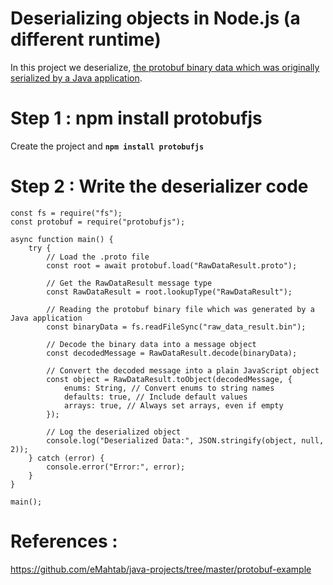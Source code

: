 # Deserializing objects in Node.js (a different runtime)

In this project we deserialize, [the protobuf binary data which was originally serialized by a Java application](https://github.com/eMahtab/java-projects/tree/master/protobuf-example).


# Step 1 : npm install protobufjs 

Create the project and **`npm install protobufjs`**

# Step 2 : Write the deserializer code

```nodejs
const fs = require("fs");
const protobuf = require("protobufjs");

async function main() {
    try {
        // Load the .proto file
        const root = await protobuf.load("RawDataResult.proto");

        // Get the RawDataResult message type
        const RawDataResult = root.lookupType("RawDataResult");

        // Reading the protobuf binary file which was generated by a Java application
        const binaryData = fs.readFileSync("raw_data_result.bin");

        // Decode the binary data into a message object
        const decodedMessage = RawDataResult.decode(binaryData);

        // Convert the decoded message into a plain JavaScript object
        const object = RawDataResult.toObject(decodedMessage, {
            enums: String, // Convert enums to string names
            defaults: true, // Include default values
            arrays: true, // Always set arrays, even if empty
        });

        // Log the deserialized object
        console.log("Deserialized Data:", JSON.stringify(object, null, 2));
    } catch (error) {
        console.error("Error:", error);
    }
}

main();

```


# References :

https://github.com/eMahtab/java-projects/tree/master/protobuf-example


